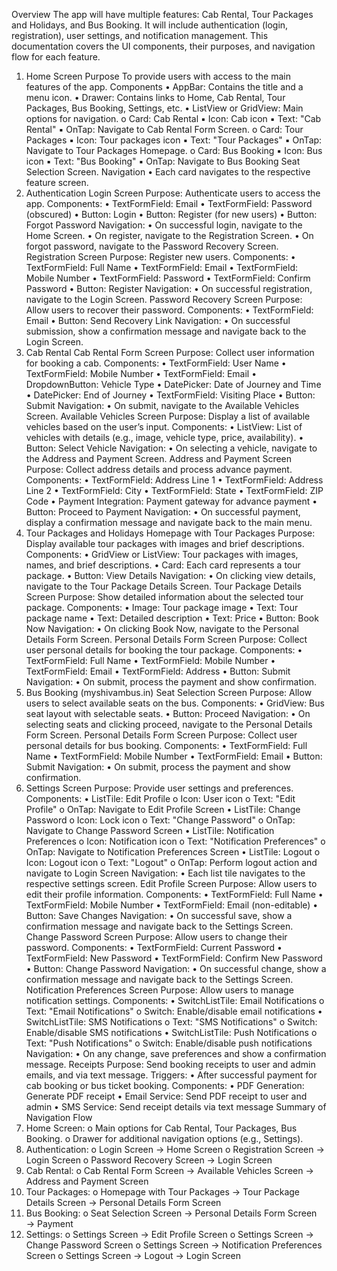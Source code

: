 Overview
The app will have multiple features: Cab Rental, Tour Packages and Holidays, and Bus Booking. It
will include authentication (login, registration), user settings, and notification management. This
documentation covers the UI components, their purposes, and navigation flow for each feature.
1. Home Screen
Purpose
To provide users with access to the main features of the app.
Components
• AppBar: Contains the title and a menu icon.
• Drawer: Contains links to Home, Cab Rental, Tour Packages, Bus Booking, Settings, etc.
• ListView or GridView: Main options for navigation.
o Card: Cab Rental
▪ Icon: Cab icon
▪ Text: "Cab Rental"
▪ OnTap: Navigate to Cab Rental Form Screen.
o Card: Tour Packages
▪ Icon: Tour packages icon
▪ Text: "Tour Packages"
▪ OnTap: Navigate to Tour Packages Homepage.
o Card: Bus Booking
▪ Icon: Bus icon
▪ Text: "Bus Booking"
▪ OnTap: Navigate to Bus Booking Seat Selection Screen.
Navigation
• Each card navigates to the respective feature screen.
2. Authentication
Login Screen
Purpose: Authenticate users to access the app.
Components:
• TextFormField: Email
• TextFormField: Password (obscured)
• Button: Login
• Button: Register (for new users)
• Button: Forgot Password
Navigation:
• On successful login, navigate to the Home Screen.
• On register, navigate to the Registration Screen.
• On forgot password, navigate to the Password Recovery Screen.
Registration Screen
Purpose: Register new users.
Components:
• TextFormField: Full Name
• TextFormField: Email
• TextFormField: Mobile Number
• TextFormField: Password
• TextFormField: Confirm Password
• Button: Register
Navigation:
• On successful registration, navigate to the Login Screen.
Password Recovery Screen
Purpose: Allow users to recover their password.
Components:
• TextFormField: Email
• Button: Send Recovery Link
Navigation:
• On successful submission, show a confirmation message and navigate back to the Login
Screen.
3. Cab Rental
Cab Rental Form Screen
Purpose: Collect user information for booking a cab.
Components:
• TextFormField: User Name
• TextFormField: Mobile Number
• TextFormField: Email
• DropdownButton: Vehicle Type
• DatePicker: Date of Journey and Time
• DatePicker: End of Journey
• TextFormField: Visiting Place
• Button: Submit
Navigation:
• On submit, navigate to the Available Vehicles Screen.
Available Vehicles Screen
Purpose: Display a list of available vehicles based on the user’s input.
Components:
• ListView: List of vehicles with details (e.g., image, vehicle type, price, availability).
• Button: Select Vehicle
Navigation:
• On selecting a vehicle, navigate to the Address and Payment Screen.
Address and Payment Screen
Purpose: Collect address details and process advance payment.
Components:
• TextFormField: Address Line 1
• TextFormField: Address Line 2
• TextFormField: City
• TextFormField: State
• TextFormField: ZIP Code
• Payment Integration: Payment gateway for advance payment
• Button: Proceed to Payment
Navigation:
• On successful payment, display a confirmation message and navigate back to the main
menu.
4. Tour Packages and Holidays
Homepage with Tour Packages
Purpose: Display available tour packages with images and brief descriptions.
Components:
• GridView or ListView: Tour packages with images, names, and brief descriptions.
• Card: Each card represents a tour package.
• Button: View Details
Navigation:
• On clicking view details, navigate to the Tour Package Details Screen.
Tour Package Details Screen
Purpose: Show detailed information about the selected tour package.
Components:
• Image: Tour package image
• Text: Tour package name
• Text: Detailed description
• Text: Price
• Button: Book Now
Navigation:
• On clicking Book Now, navigate to the Personal Details Form Screen.
Personal Details Form Screen
Purpose: Collect user personal details for booking the tour package.
Components:
• TextFormField: Full Name
• TextFormField: Mobile Number
• TextFormField: Email
• TextFormField: Address
• Button: Submit
Navigation:
• On submit, process the payment and show confirmation.
5. Bus Booking (myshivambus.in)
Seat Selection Screen
Purpose: Allow users to select available seats on the bus.
Components:
• GridView: Bus seat layout with selectable seats.
• Button: Proceed
Navigation:
• On selecting seats and clicking proceed, navigate to the Personal Details Form Screen.
Personal Details Form Screen
Purpose: Collect user personal details for bus booking.
Components:
• TextFormField: Full Name
• TextFormField: Mobile Number
• TextFormField: Email
• Button: Submit
Navigation:
• On submit, process the payment and show confirmation.
6. Settings Screen
Purpose: Provide user settings and preferences.
Components:
• ListTile: Edit Profile
o Icon: User icon
o Text: "Edit Profile"
o OnTap: Navigate to Edit Profile Screen
• ListTile: Change Password
o Icon: Lock icon
o Text: "Change Password"
o OnTap: Navigate to Change Password Screen
• ListTile: Notification Preferences
o Icon: Notification icon
o Text: "Notification Preferences"
o OnTap: Navigate to Notification Preferences Screen
• ListTile: Logout
o Icon: Logout icon
o Text: "Logout"
o OnTap: Perform logout action and navigate to Login Screen
Navigation:
• Each list tile navigates to the respective settings screen.
Edit Profile Screen
Purpose: Allow users to edit their profile information.
Components:
• TextFormField: Full Name
• TextFormField: Mobile Number
• TextFormField: Email (non-editable)
• Button: Save Changes
Navigation:
• On successful save, show a confirmation message and navigate back to the Settings
Screen.
Change Password Screen
Purpose: Allow users to change their password.
Components:
• TextFormField: Current Password
• TextFormField: New Password
• TextFormField: Confirm New Password
• Button: Change Password
Navigation:
• On successful change, show a confirmation message and navigate back to the Settings
Screen.
Notification Preferences Screen
Purpose: Allow users to manage notification settings.
Components:
• SwitchListTile: Email Notifications
o Text: "Email Notifications"
o Switch: Enable/disable email notifications
• SwitchListTile: SMS Notifications
o Text: "SMS Notifications"
o Switch: Enable/disable SMS notifications
• SwitchListTile: Push Notifications
o Text: "Push Notifications"
o Switch: Enable/disable push notifications
Navigation:
• On any change, save preferences and show a confirmation message.
Receipts
Purpose: Send booking receipts to user and admin emails, and via text message.
Triggers:
• After successful payment for cab booking or bus ticket booking.
Components:
• PDF Generation: Generate PDF receipt
• Email Service: Send PDF receipt to user and admin
• SMS Service: Send receipt details via text message
Summary of Navigation Flow
1. Home Screen:
o Main options for Cab Rental, Tour Packages, Bus Booking.
o Drawer for additional navigation options (e.g., Settings).
2. Authentication:
o Login Screen → Home Screen
o Registration Screen → Login Screen
o Password Recovery Screen → Login Screen
3. Cab Rental:
o Cab Rental Form Screen → Available Vehicles Screen → Address and Payment
Screen
4. Tour Packages:
o Homepage with Tour Packages → Tour Package Details Screen → Personal Details
Form Screen
5. Bus Booking:
o Seat Selection Screen → Personal Details Form Screen → Payment
6. Settings:
o Settings Screen → Edit Profile Screen
o Settings Screen → Change Password Screen
o Settings Screen → Notification Preferences Screen
o Settings Screen → Logout → Login Screen
